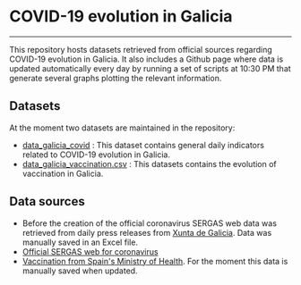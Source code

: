 # COVID-19 evolution in Galicia
***
This repository hosts datasets retrieved from official sources regarding COVID-19 evolution in Galicia. It also includes a Github page where data is updated automatically every day by running a set of scripts at 10:30 PM that generate several graphs plotting the relevant information.

## Datasets

At the moment two datasets are maintained in the repository:

- [data_galicia_covid](https://github.com/dgarcoe/COVID19_Galicia/blob/main/data_galicia_covid.csv) : This dataset contains general daily indicators related to COVID-19 evolution in Galicia.
- [data_galicia_vaccination.csv](https://github.com/dgarcoe/COVID19_Galicia/blob/main/data_galicia_vaccination.csv) : This datasets contains the evolution of vaccination in Galicia.

## Data sources

- Before the creation of the official coronavirus SERGAS web data was retrieved from daily press releases from [Xunta de Galicia](https://www.xunta.gal/notas-de-prensa). Data was manually saved in an Excel file.
- [Official SERGAS web for coronavirus](https://coronavirus.sergas.gal/datos/#/gl-ES/galicia)
- [Vaccination from Spain's Ministry of Health](https://www.mscbs.gob.es/profesionales/saludPublica/ccayes/alertasActual/nCov/vacunaCovid19.htm). For the moment this data is manually saved when updated.
